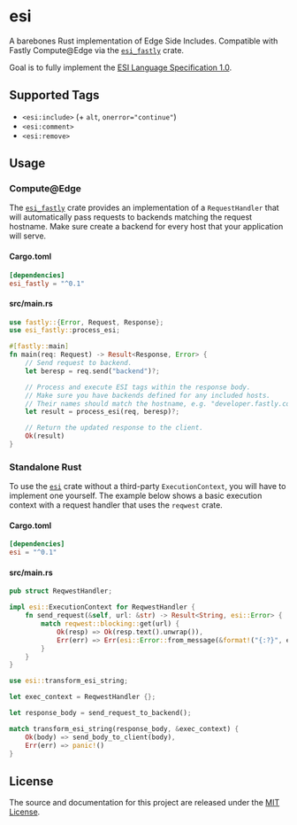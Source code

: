 # esi

A barebones Rust implementation of Edge Side Includes. Compatible with Fastly Compute@Edge via the [`esi_fastly`](https://docs.rs/esi_fastly) crate.

Goal is to fully implement the [ESI Language Specification 1.0](https://www.w3.org/TR/esi-lang/).

## Supported Tags

- `<esi:include>` (+ `alt`, `onerror="continue"`)
- `<esi:comment>`
- `<esi:remove>`

## Usage

### Compute@Edge

The [`esi_fastly`](https://docs.rs/esi_fastly) crate provides an implementation of a `RequestHandler` that will automatically pass requests to backends matching the request hostname. Make sure create a backend for every host that your application will serve.

#### Cargo.toml

```toml
[dependencies]
esi_fastly = "^0.1"
```

#### src/main.rs

```rust
use fastly::{Error, Request, Response};
use esi_fastly::process_esi;

#[fastly::main]
fn main(req: Request) -> Result<Response, Error> {
    // Send request to backend.
    let beresp = req.send("backend")?;

    // Process and execute ESI tags within the response body.
    // Make sure you have backends defined for any included hosts.
    // Their names should match the hostname, e.g. "developer.fastly.com"
    let result = process_esi(req, beresp)?;

    // Return the updated response to the client.
    Ok(result)
}
```


### Standalone Rust

To use the [`esi`](https://docs.rs/esi) crate without a third-party `ExecutionContext`, you will have to implement one yourself. The example below shows a basic execution context with a request handler that uses the `reqwest` crate.

#### Cargo.toml

```toml
[dependencies]
esi = "^0.1"
```

#### src/main.rs

```rust
pub struct ReqwestHandler;

impl esi::ExecutionContext for ReqwestHandler {
    fn send_request(&self, url: &str) -> Result<String, esi::Error> {
        match reqwest::blocking::get(url) {
            Ok(resp) => Ok(resp.text().unwrap()),
            Err(err) => Err(esi::Error::from_message(&format!("{:?}", err)))
        }
    }
}
```


```rust
use esi::transform_esi_string;

let exec_context = ReqwestHandler {};

let response_body = send_request_to_backend();

match transform_esi_string(response_body, &exec_context) {
    Ok(body) => send_body_to_client(body),
    Err(err) => panic!()
}
```

## License

The source and documentation for this project are released under the [MIT License](LICENSE).
